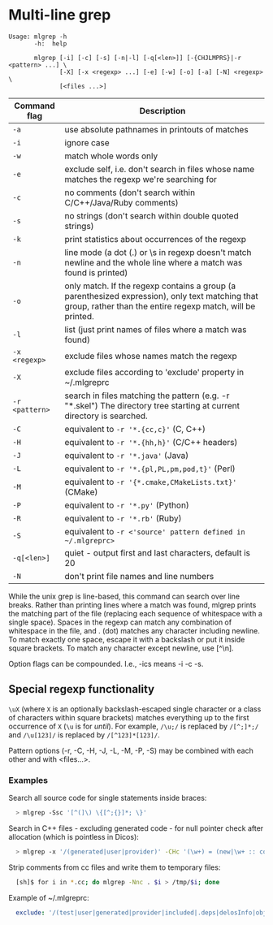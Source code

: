 # Multi-line grep

```
Usage: mlgrep -h
       -h:  help

       mlgrep [-i] [-c] [-s] [-n|-l] [-q[<len>]] [-{CHJLMPRS}|-r <pattern> ...] \
              [-X] [-x <regexp> ...] [-e] [-w] [-o] [-a] [-N] <regexp> \
              [<files ...>]
```

Command flag          | Description
----------------------|------------------------------------------------------------
       `-a`           | use absolute pathnames in printouts of matches
       `-i`           | ignore case
       `-w`           | match whole words only
       `-e`           | exclude self, i.e. don't search in files whose name matches the regexp we're searching for
       `-c`           | no comments (don't search within C/C++/Java/Ruby comments)
       `-s`           | no strings (don't search within double quoted strings)
       `-k`           | print statistics about occurrences of the regexp
       `-n`           | line mode (a dot (.) or \s in regexp doesn't match newline and the whole line where a match was found is printed)
       `-o`           | only match. If the regexp contains a group (a parenthesized expression), only text matching that group, rather than the entire regexp match, will be printed.
       `-l`           | list (just print names of files where a match was found)
       `-x <regexp>`  |exclude files whose names match the regexp
       `-X`           | exclude files according to 'exclude' property in ~/.mlgreprc
       `-r <pattern>` |search in files matching the pattern (e.g. -r "*.skel") The directory tree starting at current directory is searched.
       `-C`           | equivalent to `-r '*.{cc,c}'` (C, C++)
       `-H`           | equivalent to `-r '*.{hh,h}'` (C/C++ headers)
       `-J`           | equivalent to `-r '*.java'` (Java)
       `-L`           | equivalent to `-r '*.{pl,PL,pm,pod,t}'` (Perl)
       `-M`           | equivalent to `-r '{*.cmake,CMakeLists.txt}'` (CMake)
       `-P`           | equivalent to `-r '*.py'` (Python)
       `-R`           | equivalent to `-r '*.rb'` (Ruby)
       `-S`           | equivalent to `-r <'source' pattern defined in ~/.mlgreprc>`
       `-q[<len>]`    | quiet - output first <len> and last <len> characters, default is 20
       `-N`           | don't print file names and line numbers

While the unix grep is line-based, this command can search over line
breaks. Rather than printing lines where a match was found, mlgrep
prints the matching part of the file (replacing each sequence of
whitespace with a single space). Spaces in the regexp can match any
combination of whitespace in the file, and . (dot) matches any
character including newline. To match exactly one space, escape it
with a backslash or put it inside square brackets. To match any
character except newline, use [^\n].

Option flags can be compounded. I.e., -ics means -i -c -s.

## Special regexp functionality

`\uX` (where `X` is an optionally backslash-escaped single character
or a class of characters within square brackets) matches everything up
to the first occurrence of `X` (`\u` is for *until*). For example,
`/\u;/` is replaced by `/[^;]*;/` and `/\u[123]/` is replaced by
`/[^123]*[123]/`.

Pattern options (-r, -C, -H, -J, -L, -M, -P, -S) may be combined with
each other and with <files...>.

### Examples

  Search all source code for single statements inside braces:

```sh
  > mlgrep -Ssc '[^(]\) \{[^;{}]*; \}'
```

  Search in C++ files  - excluding generated code - for null pointer check
  after allocation (which is pointless in Dicos):

```sh
  > mlgrep -x '/(generated|user|provider)' -CHc '(\w+) = (new|\w+ :: construct \()\u; [^}]* if \( \1 == (0|NULL)'
```

  Strip comments from cc files and write them to temporary files:

```sh
  [sh]$ for i in *.cc; do mlgrep -Nnc . $i > /tmp/$i; done
```

Example of ~/.mlgreprc:

```yaml
  exclude: '/(test|user|generated|provider|included|.deps|delosInfo|obj\.)'
```
